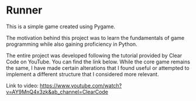 # Runner

This is a simple game created using Pygame.

The motivation behind this project was to learn the fundamentals of game programming while also gaining proficiency in Python.

The entire project was developed following the tutorial provided by Clear Code on YouTube. You can find the link below. While the core game remains the same, I have made certain alterations that I found useful or attempted to implement a different structure that I considered more relevant.

Link to video: https://www.youtube.com/watch?v=AY9MnQ4x3zk&ab_channel=ClearCode
